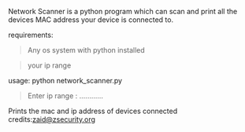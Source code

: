 Network Scanner is a python program which can scan and print all the devices MAC address your device is connected to.

requirements:

>Any os system with python installed

>your ip range

usage:
python network_scanner.py

>Enter ip range : ............

Prints the mac and ip address of devices connected
credits:zaid@zsecurity.org

